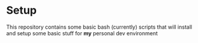 Setup
====

This repository contains some basic bash (currently) scripts that will install
and setup some basic stuff for **my** personal dev environment

